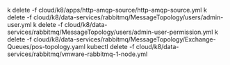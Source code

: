k delete -f cloud/k8/apps/http-amqp-source/http-amqp-source.yml
k delete -f cloud/k8/data-services/rabbitmq/MessageTopology/users/admin-user.yml
k delete -f cloud/k8/data-services/rabbitmq/MessageTopology/users/admin-user-permission.yml
k delete -f cloud/k8/data-services/rabbitmq/MessageTopology/Exchange-Queues/pos-topology.yaml
kubectl delete -f cloud/k8/data-services/rabbitmq/vmware-rabbitmq-1-node.yml